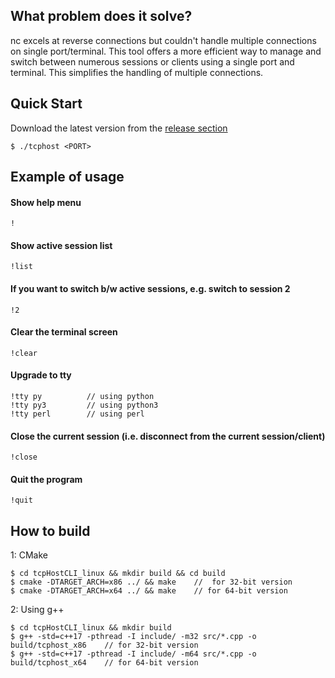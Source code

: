 ## What problem does it solve?
nc excels at reverse connections but couldn't handle multiple connections on single port/terminal. This tool offers a more efficient way to manage and switch between numerous sessions or clients using a single port and terminal.
This simplifies the handling of multiple connections.

## Quick Start
Download the latest version from the [release section](https://github.com/tajiknomi/tcpHostCLI_linux/releases)
```
$ ./tcphost <PORT>
```

## Example of usage
#### Show help menu
```
!
```
#### Show active session list
```
!list
```
#### If you want to switch b/w active sessions, e.g. switch to session 2
```
!2
```
#### Clear the terminal screen
```
!clear
```
#### Upgrade to tty
```
!tty py          // using python
!tty py3         // using python3
!tty perl        // using perl
```
#### Close the current session (i.e. disconnect from the current session/client)
```
!close
```
#### Quit the program
```
!quit
```

## How to build
1: CMake
```
$ cd tcpHostCLI_linux && mkdir build && cd build
$ cmake -DTARGET_ARCH=x86 ../ && make    //  for 32-bit version
$ cmake -DTARGET_ARCH=x64 ../ && make    // for 64-bit version
```
2: Using g++
```
$ cd tcpHostCLI_linux && mkdir build
$ g++ -std=c++17 -pthread -I include/ -m32 src/*.cpp -o build/tcphost_x86    // for 32-bit version
$ g++ -std=c++17 -pthread -I include/ -m64 src/*.cpp -o build/tcphost_x64    // for 64-bit version
```



